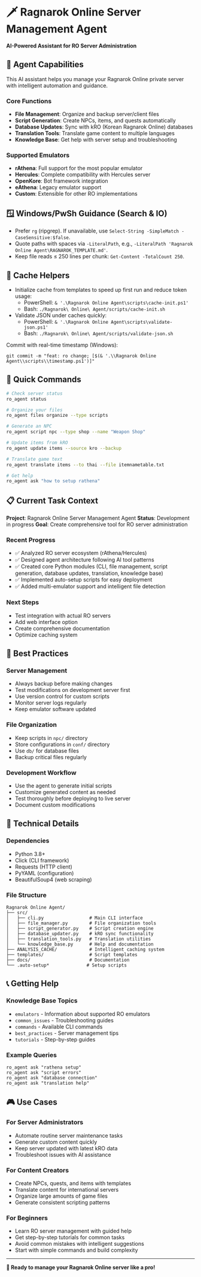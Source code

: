 # 🗡️ Ragnarok Online Server Management Agent

**AI-Powered Assistant for RO Server Administration**

## 🤖 Agent Capabilities

This AI assistant helps you manage your Ragnarok Online private server with intelligent automation and guidance.

### Core Functions
- **File Management**: Organize and backup server/client files
- **Script Generation**: Create NPCs, items, and quests automatically
- **Database Updates**: Sync with kRO (Korean Ragnarok Online) databases
- **Translation Tools**: Translate game content to multiple languages
- **Knowledge Base**: Get help with server setup and troubleshooting

### Supported Emulators
- **rAthena**: Full support for the most popular emulator
- **Hercules**: Complete compatibility with Hercules server
- **OpenKore**: Bot framework integration
- **eAthena**: Legacy emulator support
- **Custom**: Extensible for other RO implementations

## 🪟 Windows/PwSh Guidance (Search & IO)
- Prefer `rg` (ripgrep). If unavailable, use `Select-String -SimpleMatch -CaseSensitive:$false`.
- Quote paths with spaces via `-LiteralPath`, e.g., `-LiteralPath 'Ragnarok Online Agent\RAGNAROK_TEMPLATE.md'`.
- Keep file reads ≤ 250 lines per chunk: `Get-Content -TotalCount 250`.

## 💾 Cache Helpers
- Initialize cache from templates to speed up first run and reduce token usage:
  - PowerShell: `& '.\Ragnarok Online Agent\scripts\cache-init.ps1'`
  - Bash: `./Ragnarok\ Online\ Agent/scripts/cache-init.sh`
- Validate JSON under caches quickly:
  - PowerShell: `& '.\Ragnarok Online Agent\scripts\validate-json.ps1'`
  - Bash: `./Ragnarok\ Online\ Agent/scripts/validate-json.sh`

Commit with real-time timestamp (Windows):
```
git commit -m "feat: ro change; [$(& '.\\Ragnarok Online Agent\\scripts\\timestamp.ps1')]"
```

## 🚀 Quick Commands

```bash
# Check server status
ro_agent status

# Organize your files
ro_agent files organize --type scripts

# Generate an NPC
ro_agent script npc --type shop --name "Weapon Shop"

# Update items from kRO
ro_agent update items --source kro --backup

# Translate game text
ro_agent translate items --to thai --file itemnametable.txt

# Get help
ro_agent ask "how to setup rathena"
```

## 📋 Current Task Context

**Project**: Ragnarok Online Server Management Agent
**Status**: Development in progress
**Goal**: Create comprehensive tool for RO server administration

### Recent Progress
- ✅ Analyzed RO server ecosystem (rAthena/Hercules)
- ✅ Designed agent architecture following AI tool patterns
- ✅ Created core Python modules (CLI, file management, script generation, database updates, translation, knowledge base)
- ✅ Implemented auto-setup scripts for easy deployment
- ✅ Added multi-emulator support and intelligent file detection

### Next Steps
- Test integration with actual RO servers
- Add web interface option
- Create comprehensive documentation
- Optimize caching system

## 🎯 Best Practices

### Server Management
- Always backup before making changes
- Test modifications on development server first
- Use version control for custom scripts
- Monitor server logs regularly
- Keep emulator software updated

### File Organization
- Keep scripts in `npc/` directory
- Store configurations in `conf/` directory
- Use `db/` for database files
- Backup critical files regularly

### Development Workflow
- Use the agent to generate initial scripts
- Customize generated content as needed
- Test thoroughly before deploying to live server
- Document custom modifications

## 🔧 Technical Details

### Dependencies
- Python 3.8+
- Click (CLI framework)
- Requests (HTTP client)
- PyYAML (configuration)
- BeautifulSoup4 (web scraping)

### File Structure
```
Ragnarok Online Agent/
├── src/
│   ├── cli.py                 # Main CLI interface
│   ├── file_manager.py        # File organization tools
│   ├── script_generator.py    # Script creation engine
│   ├── database_updater.py    # kRO sync functionality
│   ├── translation_tools.py   # Translation utilities
│   └── knowledge_base.py      # Help and documentation
├── ANALYSIS_CACHE/            # Intelligent caching system
├── templates/                 # Script templates
├── docs/                      # Documentation
└── .auto-setup*              # Setup scripts
```

## 📞 Getting Help

### Knowledge Base Topics
- `emulators` - Information about supported RO emulators
- `common_issues` - Troubleshooting guides
- `commands` - Available CLI commands
- `best_practices` - Server management tips
- `tutorials` - Step-by-step guides

### Example Queries
```
ro_agent ask "rathena setup"
ro_agent ask "script errors"
ro_agent ask "database connection"
ro_agent ask "translation help"
```

## 🎮 Use Cases

### For Server Administrators
- Automate routine server maintenance tasks
- Generate custom content quickly
- Keep server updated with latest kRO data
- Troubleshoot issues with AI assistance

### For Content Creators
- Create NPCs, quests, and items with templates
- Translate content for international servers
- Organize large amounts of game files
- Generate consistent scripting patterns

### For Beginners
- Learn RO server management with guided help
- Get step-by-step tutorials for common tasks
- Avoid common mistakes with intelligent suggestions
- Start with simple commands and build complexity

---

**🚀 Ready to manage your Ragnarok Online server like a pro!**

